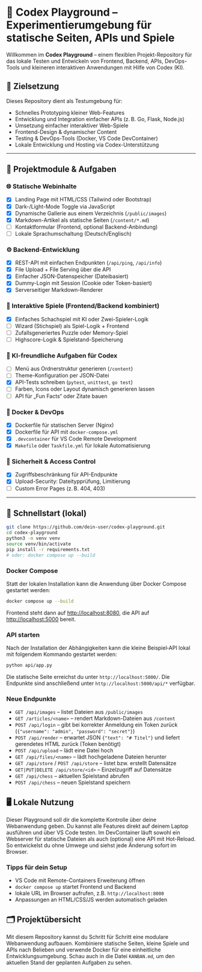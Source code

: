 # 🧪 Codex Playground – Experimentierumgebung für statische Seiten, APIs und Spiele

Willkommen im **Codex Playground** – einem flexiblen Projekt-Repository für das lokale Testen und Entwickeln von Frontend, Backend, APIs, DevOps-Tools und kleineren interaktiven Anwendungen mit Hilfe von Codex (KI).

## 📌 Zielsetzung

Dieses Repository dient als Testumgebung für:
- Schnelles Prototyping kleiner Web-Features
- Entwicklung und Integration einfacher APIs (z. B. Go, Flask, Node.js)
- Umsetzung einfacher interaktiver Web-Spiele
- Frontend-Design & dynamischer Content
- Testing & DevOps-Tools (Docker, VS Code DevContainer)
- Lokale Entwicklung und Hosting via Codex-Unterstützung

---

## 🔧 Projektmodule & Aufgaben

### 🌐 Statische Webinhalte
- [x] Landing Page mit HTML/CSS (Tailwind oder Bootstrap)
- [x] Dark-/Light-Mode Toggle via JavaScript
- [x] Dynamische Gallerie aus einem Verzeichnis (`/public/images`)
- [x] Markdown-Artikel als statische Seiten (`/content/*.md`)
- [ ] Kontaktformular (Frontend, optional Backend-Anbindung)
- [ ] Lokale Sprachumschaltung (Deutsch/Englisch)

### ⚙️ Backend-Entwicklung
- [x] REST-API mit einfachen Endpunkten (`/api/ping`, `/api/info`)
- [x] File Upload + File Serving über die API
- [x] Einfacher JSON-Datenspeicher (Dateibasiert)
- [x] Dummy-Login mit Session (Cookie oder Token-basiert)
- [x] Serverseitiger Markdown-Renderer

### 🎲 Interaktive Spiele (Frontend/Backend kombiniert)
- [x] Einfaches Schachspiel mit KI oder Zwei-Spieler-Logik
- [ ] Wizard (Stichspiel) als Spiel-Logik + Frontend
- [ ] Zufallsgeneriertes Puzzle oder Memory-Spiel
- [ ] Highscore-Logik & Spielstand-Speicherung

### 🧠 KI-freundliche Aufgaben für Codex
- [ ] Menü aus Ordnerstruktur generieren (`/content`)
- [ ] Theme-Konfiguration per JSON-Datei
- [x] API-Tests schreiben (`pytest`, `unittest`, `go test`)
- [ ] Farben, Icons oder Layout dynamisch generieren lassen
- [ ] API für „Fun Facts“ oder Zitate bauen

### 🐳 Docker & DevOps
- [x] Dockerfile für statischen Server (Nginx)
- [x] Dockerfile für API mit `docker-compose.yml`
- [x] `.devcontainer` für VS Code Remote Development
- [x] `Makefile` oder `Taskfile.yml` für lokale Automatisierung

### 🔐 Sicherheit & Access Control
- [x] Zugriffsbeschränkung für API-Endpunkte
- [x] Upload-Security: Dateitypprüfung, Limitierung
- [ ] Custom Error Pages (z. B. 404, 403)

---

## 🚀 Schnellstart (lokal)

```bash
git clone https://github.com/dein-user/codex-playground.git
cd codex-playground
python3 -m venv venv
source venv/bin/activate
pip install -r requirements.txt
# oder: docker compose up --build
```

### Docker Compose

Statt der lokalen Installation kann die Anwendung über Docker Compose gestartet werden:

```bash
docker compose up --build
```
Frontend steht dann auf <http://localhost:8080>, die API auf <http://localhost:5000> bereit.

### API starten

Nach der Installation der Abhängigkeiten kann die kleine Beispiel‑API
lokal mit folgendem Kommando gestartet werden:

```bash
python api/app.py
```

Die statische Seite erreichst du unter `http://localhost:5000/`.
Die Endpunkte sind anschließend unter `http://localhost:5000/api/*` verfügbar.

### Neue Endpunkte

- `GET /api/images` – listet Dateien aus `/public/images`
- `GET /articles/<name>` – rendert Markdown-Dateien aus `/content`
- `POST /api/login` – gibt bei korrekter Anmeldung ein Token zurück (`{"username": "admin", "password": "secret"}`)
- `POST /api/render` – erwartet JSON `{"text": "# Titel"}` und liefert gerendetes HTML zurück (Token benötigt)
- `POST /api/upload` – lädt eine Datei hoch
- `GET /api/files/<name>` – lädt hochgeladene Dateien herunter
- `GET /api/store` / `POST /api/store` – listet bzw. erstellt Datensätze
- `GET|PUT|DELETE /api/store/<id>` – Einzelzugriff auf Datensätze
- `GET /api/chess` – aktuellen Spielstand abrufen
- `POST /api/chess` – neuen Spielstand speichern

## 🖥️ Lokale Nutzung

Dieser Playground soll dir die komplette Kontrolle über deine Webanwendung geben.
Du kannst alle Features direkt auf deinem Laptop ausführen und über VS Code testen.
Im DevContainer läuft sowohl ein Webserver für statische Dateien als auch
(optional) eine API mit Hot-Reload. So entwickelst du ohne Umwege und siehst jede
Änderung sofort im Browser.

### Tipps für dein Setup
- VS Code mit Remote-Containers Erweiterung öffnen
- `docker compose up` startet Frontend und Backend
- lokale URL im Browser aufrufen, z.B. `http://localhost:8000`
- Anpassungen an HTML/CSS/JS werden automatisch geladen

## 🗂️ Projektübersicht

Mit diesem Repository kannst du Schritt für Schritt eine modulare Webanwendung
aufbauen. Kombiniere statische Seiten, kleine Spiele und APIs nach Belieben und
verwende Docker für eine einheitliche Entwicklungsumgebung. Schau auch in die
Datei `KANBAN.md`, um den aktuellen Stand der geplanten Aufgaben zu sehen.
